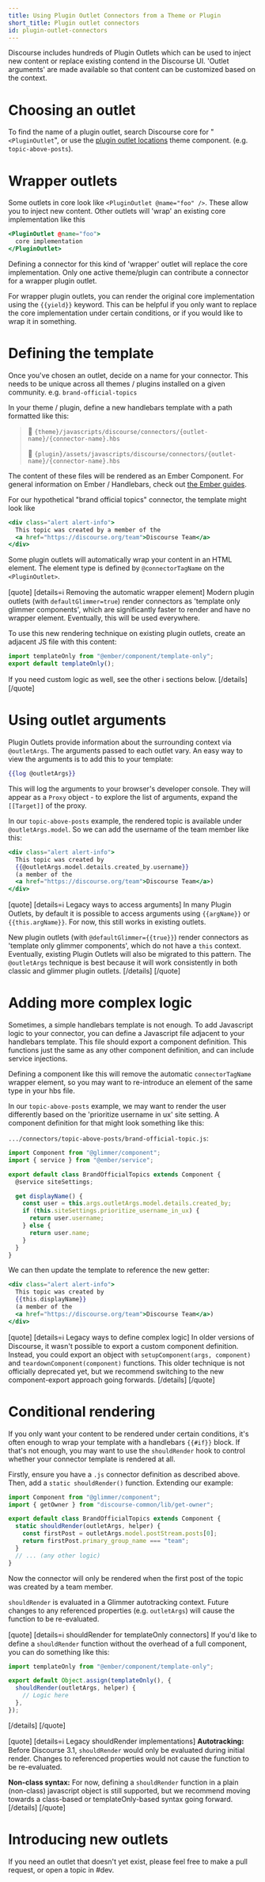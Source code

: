 ```yaml
---
title: Using Plugin Outlet Connectors from a Theme or Plugin
short_title: Plugin outlet connectors
id: plugin-outlet-connectors
---
```


Discourse includes hundreds of Plugin Outlets which can be used to inject new content or replace existing contend in the Discourse UI. 'Outlet arguments' are made available so that content can be customized based on the context.

# Choosing an outlet

To find the name of a plugin outlet, search Discourse core for "`<PluginOutlet`", or use the [plugin outlet locations](https://meta.discourse.org/t/plugin-outlet-locations-theme-component/100673) theme component. (e.g. `topic-above-posts`).

# Wrapper outlets

Some outlets in core look like `<PluginOutlet @name="foo" />`. These allow you to inject new content. Other outlets will 'wrap' an existing core implementation like this

```hbs
<PluginOutlet @name="foo">
  core implementation
</PluginOutlet>
```

Defining a connector for this kind of 'wrapper' outlet will replace the core implementation. Only one active theme/plugin can contribute a connector for a wrapper plugin outlet.

For wrapper plugin outlets, you can render the original core implementation using the `{{yield}}` keyword. This can be helpful if you only want to replace the core implementation under certain conditions, or if you would like to wrap it in something.

# Defining the template

Once you've chosen an outlet, decide on a name for your connector. This needs to be unique across all themes / plugins installed on a given community. e.g. `brand-official-topics`

In your theme / plugin, define a new handlebars template with a path formatted like this:

> :art: `{theme}/javascripts/discourse/connectors/{outlet-name}/{connector-name}.hbs`
>
> :electric_plug: `{plugin}/assets/javascripts/discourse/connectors/{outlet-name}/{connector-name}.hbs`

The content of these files will be rendered as an Ember Component. For general information on Ember / Handlebars, check out [the Ember guides](https://guides.emberjs.com/release/components/).

For our hypothetical "brand official topics" connector, the template might look like

```hbs
<div class="alert alert-info">
  This topic was created by a member of the
  <a href="https://discourse.org/team">Discourse Team</a>
</div>
```

Some plugin outlets will automatically wrap your content in an HTML element. The element type is defined by `@connectorTagName` on the `<PluginOutlet>`.

[quote]
[details=ℹ️ Removing the automatic wrapper element]
Modern plugin outlets (with `defaultGlimmer=true`) render connectors as 'template only glimmer components', which are significantly faster to render and have no wrapper element. Eventually, this will be used everywhere.

To use this new rendering technique on existing plugin outlets, create an adjacent JS file with this content:

```js
import templateOnly from "@ember/component/template-only";
export default templateOnly();
```

If you need custom logic as well, see the other ℹ️ sections below.
[/details]
[/quote]

# Using outlet arguments

Plugin Outlets provide information about the surrounding context via `@outletArgs`. The arguments passed to each outlet vary. An easy way to view the arguments is to add this to your template:

```hbs
{{log @outletArgs}}
```

This will log the arguments to your browser's developer console. They will appear as a `Proxy` object - to explore the list of arguments, expand the `[[Target]]` of the proxy.

In our `topic-above-posts` example, the rendered topic is available under `@outletArgs.model`. So we can add the username of the team member like this:

```hbs
<div class="alert alert-info">
  This topic was created by
  {{@outletArgs.model.details.created_by.username}}
  (a member of the
  <a href="https://discourse.org/team">Discourse Team</a>)
</div>
```

[quote]
[details=ℹ️ Legacy ways to access arguments]
In many Plugin Outlets, by default it is possible to access arguments using `{{argName}}` or `{{this.argName}}`. For now, this still works in existing outlets.

New plugin outlets (with `@defaultGlimmer={{true}}`) render connectors as 'template only glimmer components', which do not have a `this` context. Eventually, existing Plugin Outlets will also be migrated to this pattern. The `@outletArgs` technique is best because it will work consistently in both classic and glimmer plugin outlets.
[/details]
[/quote]

# Adding more complex logic

Sometimes, a simple handlebars template is not enough. To add Javascript logic to your connector, you can define a Javascript file adjacent to your handlebars template. This file should export a component definition. This functions just the same as any other component definition, and can include service injections.

Defining a component like this will remove the automatic `connectorTagName` wrapper element, so you may want to re-introduce an element of the same type in your hbs file.

In our `topic-above-posts` example, we may want to render the user differently based on the 'prioritize username in ux' site setting. A component definition for that might look something like this:

`.../connectors/topic-above-posts/brand-official-topic.js`:

```js
import Component from "@glimmer/component";
import { service } from "@ember/service";

export default class BrandOfficialTopics extends Component {
  @service siteSettings;

  get displayName() {
    const user = this.args.outletArgs.model.details.created_by;
    if (this.siteSettings.prioritize_username_in_ux) {
      return user.username;
    } else {
      return user.name;
    }
  }
}
```

We can then update the template to reference the new getter:

```hbs
<div class="alert alert-info">
  This topic was created by
  {{this.displayName}}
  (a member of the
  <a href="https://discourse.org/team">Discourse Team</a>)
</div>
```

[quote]
[details=ℹ️ Legacy ways to define complex logic]
In older versions of Discourse, it wasn't possible to export a custom component definition. Instead, you could export an object with `setupComponent(args, component)` and `teardownComponent(component)` functions. This older technique is not officially deprecated yet, but we recommend switching to the new component-export approach going forwards.
[/details]
[/quote]

# Conditional rendering

If you only want your content to be rendered under certain conditions, it's often enough to wrap your template with a handlebars `{{#if}}` block. If that's not enough, you may want to use the `shouldRender` hook to control whether your connector template is rendered at all.

Firstly, ensure you have a `.js` connector definition as described above. Then, add a `static shouldRender()` function. Extending our example:

```js
import Component from "@glimmer/component";
import { getOwner } from "discourse-common/lib/get-owner";

export default class BrandOfficialTopics extends Component {
  static shouldRender(outletArgs, helper) {
    const firstPost = outletArgs.model.postStream.posts[0];
    return firstPost.primary_group_name === "team";
  }
  // ... (any other logic)
}
```

Now the connector will only be rendered when the first post of the topic was created by a team member.

`shouldRender` is evaluated in a Glimmer autotracking context. Future changes to any referenced properties (e.g. `outletArgs`) will cause the function to be re-evaluated.

[quote]
[details=ℹ️ shouldRender for templateOnly connectors]
If you'd like to define a `shouldRender` function without the overhead of a full component, you can do something like this:

```js
import templateOnly from "@ember/component/template-only";

export default Object.assign(templateOnly(), {
  shouldRender(outletArgs, helper) {
    // Logic here
  },
});
```

[/details]
[/quote]

[quote]
[details=ℹ️ Legacy shouldRender implementations]
**Autotracking:** Before Discourse 3.1, `shouldRender` would only be evaluated during initial render. Changes to referenced properties would not cause the function to be re-evaluated.

**Non-class syntax:** For now, defining a `shouldRender` function in a plain (non-class) javascript object is still supported, but we recommend moving towards a class-based or templateOnly-based syntax going forward.
[/details]
[/quote]

# Introducing new outlets

If you need an outlet that doesn't yet exist, please feel free to make a pull request, or open a topic in #dev.
